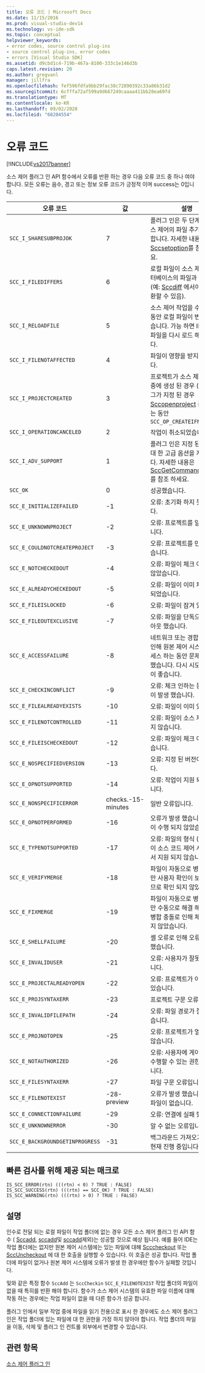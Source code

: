 ```yaml
---
title: 오류 코드 | Microsoft Docs
ms.date: 11/15/2016
ms.prod: visual-studio-dev14
ms.technology: vs-ide-sdk
ms.topic: conceptual
helpviewer_keywords:
- error codes, source control plug-ins
- source control plug-ins, error codes
- errors [Visual Studio SDK]
ms.assetid: d9cbd1c4-719b-467a-8100-333c1e146d3b
caps.latest.revision: 20
ms.author: gregvanl
manager: jillfra
ms.openlocfilehash: fef596fdfa9bb29fac38c72890392c33a86b31d2
ms.sourcegitcommit: 6cfffa72af599a9d667249caaaa411bb28ea69fd
ms.translationtype: MT
ms.contentlocale: ko-KR
ms.lasthandoff: 09/02/2020
ms.locfileid: "68204554"
---
```

# <a name="error-codes"></a>오류 코드
[!INCLUDE[vs2017banner](../includes/vs2017banner.md)]

소스 제어 플러그 인 API 함수에서 오류를 반환 하는 경우 다음 오류 코드 중 하나 여야 합니다. 모든 오류는 음수, 경고 또는 정보 오류 코드가 긍정적 이며 success는 0입니다.  
  
|오류 코드|값|설명|  
|----------------|-----------|-----------------|  
|`SCC_I_SHARESUBPROJOK`|7|플러그 인은 두 단계에서 소스 제어의 파일 추가를 지원 합니다. 자세한 내용은 [Sccsetoption](../extensibility/sccsetoption-function.md)를 참조 하세요.|  
|`SCC_I_FILEDIFFERS`|6|로컬 파일이 소스 제어 데이터베이스의 파일과 다릅니다 (예: [Sccdiff](../extensibility/sccdiff-function.md) 에서이 값을 반환할 수 있음).|  
|`SCC_I_RELOADFILE`|5|소스 제어 작업을 수행 하는 동안 로컬 파일이 변경 되었습니다. 가능 하면 IDE에서 파일을 다시 로드 해야 합니다.|  
|`SCC_I_FILENOTAFFECTED`|4|파일이 영향을 받지 않습니다.|  
|`SCC_I_PROJECTCREATED`|3|프로젝트가 소스 제어 작업 중에 생성 된 경우 (예: 플래그가 지정 된 경우 [Sccopenproject](../extensibility/sccopenproject-function.md) 를 호출 하는 동안 `SCC_OP_CREATEIFNEW` )|  
|`SCC_I_OPERATIONCANCELED`|2|작업이 취소되었습니다.|  
|`SCC_I_ADV_SUPPORT`|1|플러그 인은 지정 된 명령에 대 한 고급 옵션을 지원 합니다. 자세한 내용은 [SccGetCommandOptions](../extensibility/sccgetcommandoptions-function.md)를 참조 하세요.|  
|`SCC_OK`|0|성공했습니다.|  
|`SCC_E_INITIALIZEFAILED`|-1|오류: 초기화 하지 못했습니다.|  
|`SCC_E_UNKNOWNPROJECT`|-2|오류: 프로젝트를 알 수 없습니다.|  
|`SCC_E_COULDNOTCREATEPROJECT`|-3|오류: 프로젝트를 만들 수 없습니다.|  
|`SCC_E_NOTCHECKEDOUT`|-4|오류: 파일이 체크 아웃 되지 않았습니다.|  
|`SCC_E_ALREADYCHECKEDOUT`|-5|오류: 파일이 이미 체크 아웃 되었습니다.|  
|`SCC_E_FILEISLOCKED`|-6|오류: 파일이 잠겨 있습니다.|  
|`SCC_E_FILEOUTEXCLUSIVE`|-7|오류: 파일을 단독으로 체크 아웃 했습니다.|  
|`SCC_E_ACCESSFAILURE`|-8|네트워크 또는 경합 문제로 인해 원본 제어 시스템에 액세스 하는 동안 문제가 발생 했습니다. 다시 시도 하는 것이 좋습니다.|  
|`SCC_E_CHECKINCONFLICT`|-9|오류: 체크 인하는 동안 충돌이 발생 했습니다.|  
|`SCC_E_FILEALREADYEXISTS`|-10|오류: 파일이 이미 있습니다.|  
|`SCC_E_FILENOTCONTROLLED`|-11|오류: 파일이 소스 제어에 있지 않습니다.|  
|`SCC_E_FILEISCHECKEDOUT`|-12|오류: 파일이 체크 아웃 되었습니다.|  
|`SCC_E_NOSPECIFIEDVERSION`|-13|오류: 지정 된 버전이 없습니다.|  
|`SCC_E_OPNOTSUPPORTED`|-14|오류: 작업이 지원 되지 않습니다.|  
|`SCC_E_NONSPECIFICERROR`|checks.-15-minutes|일반 오류입니다.|  
|`SCC_E_OPNOTPERFORMED`|-16|오류가 발생 했습니다. 작업이 수행 되지 않았습니다.|  
|`SCC_E_TYPENOTSUPPORTED`|-17|오류: 파일의 형식 (예: 이진)이 소스 코드 제어 시스템에서 지원 되지 않습니다.|  
|`SCC_E_VERIFYMERGE`|-18|파일이 자동으로 병합 되었지만 사용자 확인이 보류 중 이므로 확인 되지 않았습니다.|  
|`SCC_E_FIXMERGE`|-19|파일이 자동으로 병합 되었지만 수동으로 해결 해야 하는 병합 충돌로 인해 체크 인 되지 않았습니다.|  
|`SCC_E_SHELLFAILURE`|-20|셸 오류로 인해 오류가 발생 했습니다.|  
|`SCC_E_INVALIDUSER`|-21|오류: 사용자가 잘못 되었습니다.|  
|`SCC_E_PROJECTALREADYOPEN`|-22|오류: 프로젝트가 이미 열려 있습니다.|  
|`SCC_E_PROJSYNTAXERR`|-23|프로젝트 구문 오류입니다.|  
|`SCC_E_INVALIDFILEPATH`|-24|오류: 파일 경로가 잘못 되었습니다.|  
|`SCC_E_PROJNOTOPEN`|-25|오류: 프로젝트가 열려 있지 않습니다.|  
|`SCC_E_NOTAUTHORIZED`|-26|오류: 사용자에 게이 작업을 수행할 수 있는 권한이 없습니다.|  
|`SCC_E_FILESYNTAXERR`|-27|파일 구문 오류입니다.|  
|`SCC_E_FILENOTEXIST`|-28-preview|오류가 발생 했습니다. 로컬 파일이 없습니다.|  
|`SCC_E_CONNECTIONFAILURE`|-29|오류: 연결에 실패 했습니다.|  
|`SCC_E_UNKNOWNERROR`|-30|알 수 없는 오류입니다.|  
|`SCC_E_BACKGROUNDGETINPROGRESS`|-31|백그라운드 가져오기 작업이 현재 진행 중입니다.|  
  
## <a name="macros-provided-for-quick-checking"></a>빠른 검사를 위해 제공 되는 매크로  
  
```cpp#  
IS_SCC_ERROR(rtn) (((rtn) < 0) ? TRUE : FALSE)  
IS_SCC_SUCCESS(rtn) (((rtn) == SCC_OK) ? TRUE : FALSE)  
IS_SCC_WARNING(rtn) (((rtn) > 0) ? TRUE : FALSE)  
```  
  
## <a name="remarks"></a>설명  
 인수로 전달 되는 로컬 파일이 작업 폴더에 없는 경우 모든 소스 제어 플러그 인 API 함수 ( [Sccadd](../extensibility/sccadd-function.md), [sccadd](../extensibility/scccheckin-function.md)및 [sccadd](../extensibility/sccdiff-function.md)제외)는 성공할 것으로 예상 됩니다. 예를 들어 IDE는 작업 폴더에는 없지만 원본 제어 시스템에는 있는 파일에 대해 [Scccheckout](../extensibility/scccheckout-function.md) 또는 [SccUncheckout](../extensibility/sccuncheckout-function.md) 에 대 한 호출을 실행할 수 있습니다. 이 호출은 성공 합니다. 작업 폴더에 파일이 없거나 원본 제어 시스템에 오류가 발생 한 경우에만 함수가 실패할 것입니다.  
  
 및와 같은 특정 함수 `SccAdd` 는 `SccCheckin` `SCC_E_FILENOTEXIST` 작업 폴더의 파일이 없을 때 특히를 반환 해야 합니다. 함수가 소스 제어 시스템의 유효한 파일 이름에 대해 작동 하는 경우에는 작업 파일이 없을 때 다른 함수가 성공 합니다.  
  
 플러그 인에서 일부 작업 중에 파일을 읽기 전용으로 표시 한 경우에도 소스 제어 플러그 인은 작업 폴더에 있는 파일에 대 한 권한을 가정 하지 않아야 합니다. 작업 폴더의 파일을 이동, 삭제 및 플러그 인 컨트롤 외부에서 변경할 수 있습니다.  
  
## <a name="see-also"></a>관련 항목  
 [소스 제어 플러그 인](../extensibility/source-control-plug-ins.md)
